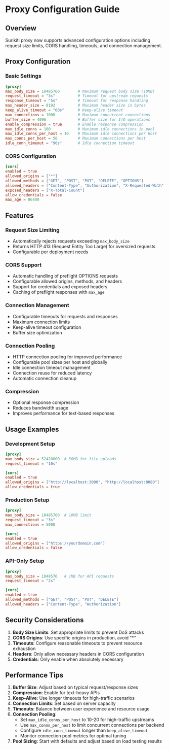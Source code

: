 # Proxy Configuration Guide

## Overview
Surikiti proxy now supports advanced configuration options including request size limits, CORS handling, timeouts, and connection management.

## Proxy Configuration

### Basic Settings
```toml
[proxy]
max_body_size = 10485760        # Maximum request body size (10MB)
request_timeout = "3s"          # Timeout for upstream requests
response_timeout = "5s"         # Timeout for response handling
max_header_size = 8192          # Maximum header size in bytes
keep_alive_timeout = "60s"      # Keep-alive timeout
max_connections = 1000          # Maximum concurrent connections
buffer_size = 4096              # Buffer size for I/O operations
enable_compression = true       # Enable response compression
max_idle_conns = 100            # Maximum idle connections in pool
max_idle_conns_per_host = 10    # Maximum idle connections per host
max_conns_per_host = 50         # Maximum connections per host
idle_conn_timeout = "90s"       # Idle connection timeout
```

### CORS Configuration
```toml
[cors]
enabled = true
allowed_origins = ["*"]
allowed_methods = ["GET", "POST", "PUT", "DELETE", "OPTIONS"]
allowed_headers = ["Content-Type", "Authorization", "X-Requested-With"]
exposed_headers = ["X-Total-Count"]
allow_credentials = false
max_age = 86400
```

## Features

### Request Size Limiting
- Automatically rejects requests exceeding `max_body_size`
- Returns HTTP 413 (Request Entity Too Large) for oversized requests
- Configurable per deployment needs

### CORS Support
- Automatic handling of preflight OPTIONS requests
- Configurable allowed origins, methods, and headers
- Support for credentials and exposed headers
- Caching of preflight responses with `max_age`

### Connection Management
- Configurable timeouts for requests and responses
- Maximum connection limits
- Keep-alive timeout configuration
- Buffer size optimization

### Connection Pooling
- HTTP connection pooling for improved performance
- Configurable pool sizes per host and globally
- Idle connection timeout management
- Connection reuse for reduced latency
- Automatic connection cleanup

### Compression
- Optional response compression
- Reduces bandwidth usage
- Improves performance for text-based responses

## Usage Examples

### Development Setup
```toml
[proxy]
max_body_size = 52428800  # 50MB for file uploads
request_timeout = "10s"

[cors]
enabled = true
allowed_origins = ["http://localhost:3000", "http://localhost:8080"]
allow_credentials = true
```

### Production Setup
```toml
[proxy]
max_body_size = 10485760  # 10MB limit
request_timeout = "3s"
max_connections = 5000

[cors]
enabled = true
allowed_origins = ["https://yourdomain.com"]
allow_credentials = false
```

### API-Only Setup
```toml
[proxy]
max_body_size = 1048576   # 1MB for API requests
request_timeout = "2s"

[cors]
enabled = true
allowed_methods = ["GET", "POST", "PUT", "DELETE"]
allowed_headers = ["Content-Type", "Authorization"]
```

## Security Considerations

1. **Body Size Limits**: Set appropriate limits to prevent DoS attacks
2. **CORS Origins**: Use specific origins in production, avoid "*"
3. **Timeouts**: Configure reasonable timeouts to prevent resource exhaustion
4. **Headers**: Only allow necessary headers in CORS configuration
5. **Credentials**: Only enable when absolutely necessary

## Performance Tips

1. **Buffer Size**: Adjust based on typical request/response sizes
2. **Compression**: Enable for text-heavy APIs
3. **Keep-Alive**: Use longer timeouts for high-traffic scenarios
4. **Connection Limits**: Set based on server capacity
5. **Timeouts**: Balance between user experience and resource usage
6. **Connection Pooling**: 
   - Set `max_idle_conns_per_host` to 10-20 for high-traffic upstreams
   - Use `max_conns_per_host` to limit concurrent connections per backend
   - Configure `idle_conn_timeout` longer than `keep_alive_timeout`
   - Monitor connection pool metrics for optimal tuning
7. **Pool Sizing**: Start with defaults and adjust based on load testing results